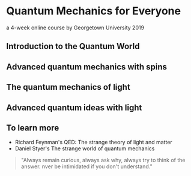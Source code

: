 # Quantum Mechanics for Everyone
a 4-week online course by Georgetown University 2019

## Introduction to the Quantum World


## Advanced quantum mechanics with spins


## The quantum mechanics of light


## Advanced quantum ideas with light



## To learn more

   * Richard Feynman's QED: The strange theory of light and matter
   * Daniel Styer's The strange world of quantum mechanics
   
> "Always remain curious, always ask why, always try to think of the answer. nver be intimidated if you don't understand."

